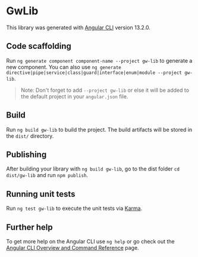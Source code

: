 # GwLib

This library was generated with [Angular CLI](https://github.com/angular/angular-cli) version 13.2.0.

## Code scaffolding

Run `ng generate component component-name --project gw-lib` to generate a new component. You can also use `ng generate directive|pipe|service|class|guard|interface|enum|module --project gw-lib`.
> Note: Don't forget to add `--project gw-lib` or else it will be added to the default project in your `angular.json` file. 

## Build

Run `ng build gw-lib` to build the project. The build artifacts will be stored in the `dist/` directory.

## Publishing

After building your library with `ng build gw-lib`, go to the dist folder `cd dist/gw-lib` and run `npm publish`.

## Running unit tests

Run `ng test gw-lib` to execute the unit tests via [Karma](https://karma-runner.github.io).

## Further help

To get more help on the Angular CLI use `ng help` or go check out the [Angular CLI Overview and Command Reference](https://angular.io/cli) page.
